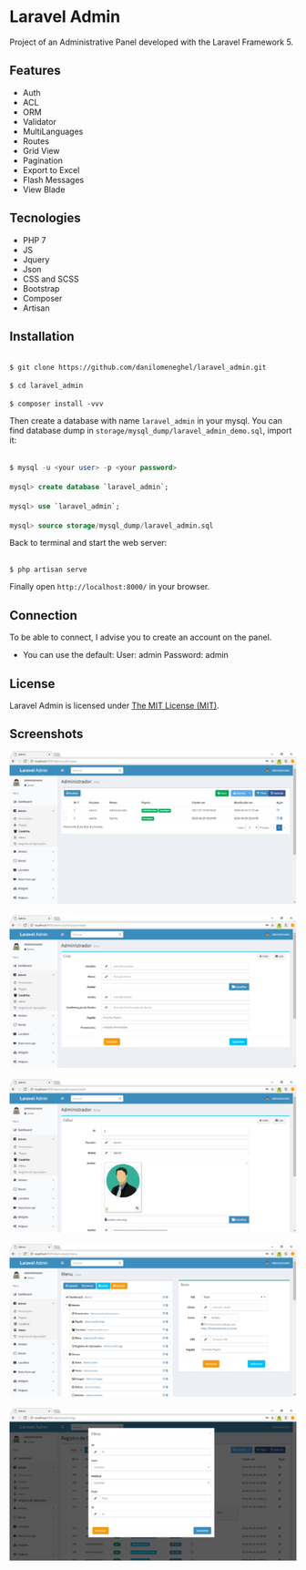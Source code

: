 # Laravel Admin

Project of an Administrative Panel developed with the Laravel Framework 5.

## Features

- Auth
- ACL
- ORM
- Validator
- MultiLanguages
- Routes
- Grid View
- Pagination
- Export to Excel
- Flash Messages
- View Blade

## Tecnologies

- PHP 7
- JS
- Jquery
- Json
- CSS and SCSS
- Bootstrap
- Composer
- Artisan

## Installation

```shell

$ git clone https://github.com/danilomeneghel/laravel_admin.git

$ cd laravel_admin

$ composer install -vvv

```

Then create a database with name `laravel_admin` in your mysql. You can find database dump in `storage/mysql_dump/laravel_admin_demo.sql`,  import it:

```sql

$ mysql -u <your user> -p <your password>

mysql> create database `laravel_admin`;

mysql> use `laravel_admin`;

mysql> source storage/mysql_dump/laravel_admin.sql

```

Back to terminal and start the web server:

```shell

$ php artisan serve

```

Finally open `http://localhost:8000/` in your browser.

## Connection

To be able to connect, I advise you to create an account on the panel.

  - You can use the default:
    User: admin
    Password: admin

## License

Laravel Admin is licensed under <a href="license.md">The MIT License (MIT)</a>.

## Screenshots

<img src="public/img/screenshot01.png"><br><br>
<img src="public/img/screenshot02.png"><br><br>
<img src="public/img/screenshot03.png"><br><br>
<img src="public/img/screenshot04.png"><br><br>
<img src="public/img/screenshot05.png"><br><br>
